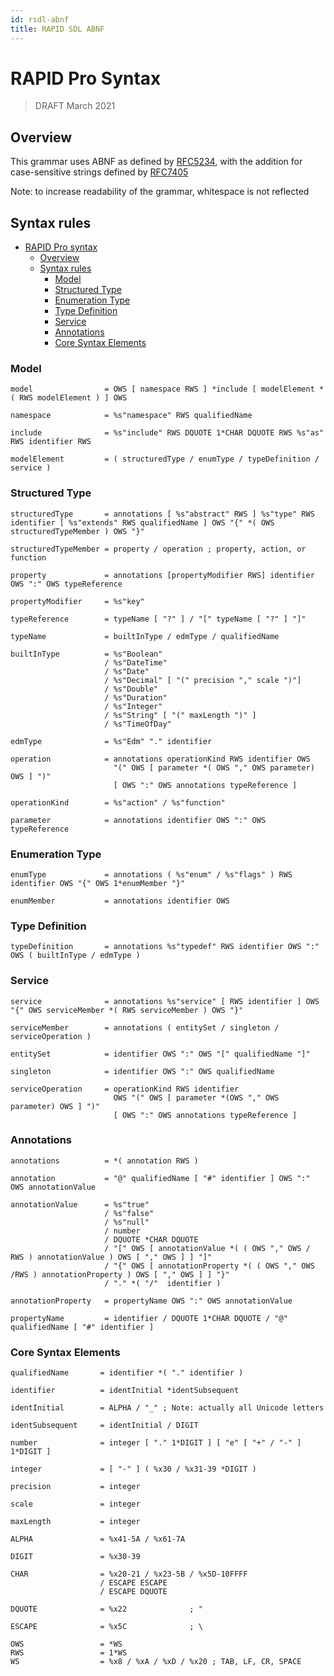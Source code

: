 ```yaml
---
id: rsdl-abnf
title: RAPID SDL ABNF
---
```


# RAPID Pro Syntax

> DRAFT
> March 2021

## Overview

This grammar uses ABNF as defined by [RFC5234](https://tools.ietf.org/html/rfc5234), with the addition for case-sensitive strings defined by [RFC7405](https://tools.ietf.org/html/rfc7405)

Note: to increase readability of the grammar, whitespace is not reflected

## Syntax rules

- [RAPID Pro syntax](#rapid-pro-syntax)
  - [Overview](#overview)
  - [Syntax rules](#syntax-rules)
    - [Model](#model)
    - [Structured Type](#structured-type)
    - [Enumeration Type](#enumeration-type)
    - [Type Definition](#type-definition)
    - [Service](#service)
    - [Annotations](#annotations)
    - [Core Syntax Elements](#core-syntax-elements)

### Model

```ABNF
model                = OWS [ namespace RWS ] *include [ modelElement *( RWS modelElement ) ] OWS

namespace            = %s"namespace" RWS qualifiedName

include              = %s"include" RWS DQUOTE 1*CHAR DQUOTE RWS %s"as" RWS identifier RWS

modelElement         = ( structuredType / enumType / typeDefinition / service )
```

### Structured Type

```ABNF
structuredType       = annotations [ %s"abstract" RWS ] %s"type" RWS identifier [ %s"extends" RWS qualifiedName ] OWS "{" *( OWS structuredTypeMember ) OWS "}"

structuredTypeMember = property / operation ; property, action, or function

property             = annotations [propertyModifier RWS] identifier OWS ":" OWS typeReference

propertyModifier     = %s"key"

typeReference        = typeName [ "?" ] / "[" typeName [ "?" ] "]"

typeName             = builtInType / edmType / qualifiedName

builtInType          = %s"Boolean"
                     / %s"DateTime"
                     / %s"Date"
                     / %s"Decimal" [ "(" precision "," scale ")"]
                     / %s"Double"
                     / %s"Duration"
                     / %s"Integer"
                     / %s"String" [ "(" maxLength ")" ]
                     / %s"TimeOfDay"

edmType              = %s"Edm" "." identifier

operation            = annotations operationKind RWS identifier OWS
                       "(" OWS [ parameter *( OWS "," OWS parameter) OWS ] ")"
                       [ OWS ":" OWS annotations typeReference ]

operationKind        = %s"action" / %s"function"

parameter            = annotations identifier OWS ":" OWS typeReference
```

### Enumeration Type

```ABNF
enumType             = annotations ( %s"enum" / %s"flags" ) RWS identifier OWS "{" OWS 1*enumMember "}"

enumMember           = annotations identifier OWS
```

### Type Definition

```ABNF
typeDefinition       = annotations %s"typedef" RWS identifier OWS ":" OWS ( builtInType / edmType )
```

### Service

```ABNF
service              = annotations %s"service" [ RWS identifier ] OWS "{" OWS serviceMember *( RWS serviceMember ) OWS "}"

serviceMember        = annotations ( entitySet / singleton / serviceOperation )

entitySet            = identifier OWS ":" OWS "[" qualifiedName "]"

singleton            = identifier OWS ":" OWS qualifiedName

serviceOperation     = operationKind RWS identifier
                       OWS "(" OWS [ parameter *(OWS "," OWS parameter) OWS ] ")"
                       [ OWS ":" OWS annotations typeReference ]
```

### Annotations

```ABNF
annotations          = *( annotation RWS )

annotation           = "@" qualifiedName [ "#" identifier ] OWS ":" OWS annotationValue

annotationValue      = %s"true"
                     / %s"false"
                     / %s"null"
                     / number
                     / DQUOTE *CHAR DQUOTE
                     / "[" OWS [ annotationValue *( ( OWS "," OWS / RWS ) annotationValue ) OWS [ "," OWS ] ] "]"
                     / "{" OWS [ annotationProperty *( ( OWS "," OWS /RWS ) annotationProperty ) OWS [ "," OWS ] ] "}"
                     / "." *( "/"  identifier )

annotationProperty   = propertyName OWS ":" OWS annotationValue

propertyName         = identifier / DQUOTE 1*CHAR DQUOTE / "@" qualifiedName [ "#" identifier ]
```

### Core Syntax Elements

```ABNF
qualifiedName       = identifier *( "." identifier )

identifier          = identInitial *identSubsequent

identInitial        = ALPHA / "_" ; Note: actually all Unicode letters

identSubsequent     = identInitial / DIGIT

number              = integer [ "." 1*DIGIT ] [ "e" [ "+" / "-" ] 1*DIGIT ]

integer             = [ "-" ] ( %x30 / %x31-39 *DIGIT )

precision           = integer

scale               = integer

maxLength           = integer

ALPHA               = %x41-5A / %x61-7A

DIGIT               = %x30-39

CHAR                = %x20-21 / %x23-5B / %x5D-10FFFF
                    / ESCAPE ESCAPE
                    / ESCAPE DQUOTE

DQUOTE              = %x22              ; "

ESCAPE              = %x5C              ; \

OWS                 = *WS
RWS                 = 1*WS
WS                  = %x8 / %xA / %xD / %x20 ; TAB, LF, CR, SPACE
```
